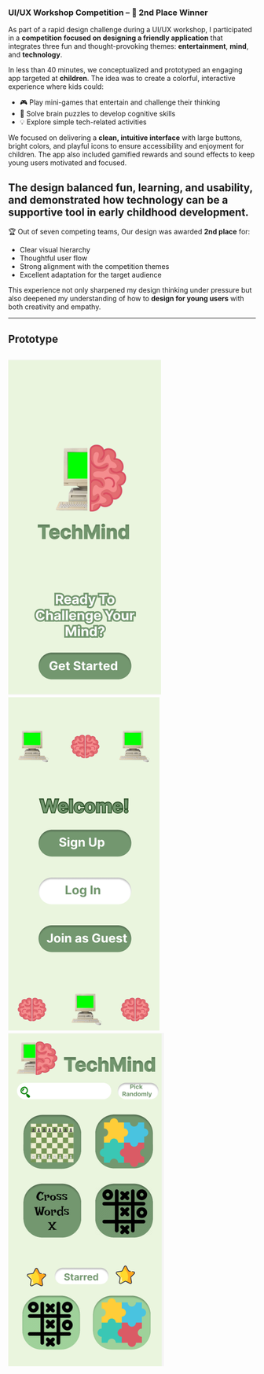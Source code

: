 ###  UI/UX Workshop Competition – 🥈 2nd Place Winner

As part of a rapid design challenge during a UI/UX workshop, I participated in a **competition focused on designing a friendly application** that integrates three fun and thought-provoking themes: **entertainment**, **mind**, and **technology**.

In less than 40 minutes, we conceptualized and prototyped an engaging app targeted at **children**. The idea was to create a colorful, interactive experience where kids could:
- 🎮 Play mini-games that entertain and challenge their thinking
- 🧠 Solve brain puzzles to develop cognitive skills
- 💡 Explore simple tech-related activities

We focused on delivering a **clean, intuitive interface** with large buttons, bright colors, and playful icons to ensure accessibility and enjoyment for children. The app also included gamified rewards and sound effects to keep young users motivated and focused.

The design balanced **fun, learning, and usability**, and demonstrated how technology can be a supportive tool in early childhood development.
---
🏆 Out of seven competing teams, Our design was awarded **2nd place** for:
- Clear visual hierarchy
- Thoughtful user flow
- Strong alignment with the competition themes
- Excellent adaptation for the target audience 

This experience not only sharpened my design thinking under pressure but also deepened my understanding of how to **design for young users** with both creativity and empathy.

---
**Prototype**
---

![1](https://github.com/reemessam1/Portfolio/blob/main/TechMind/techmind.png?raw=true)
![2](https://github.com/reemessam1/Portfolio/blob/main/TechMind/techmind%2022.png?raw=true)
![3](https://github.com/reemessam1/Portfolio/blob/main/TechMind/techmind%203.png?raw=true)
---
